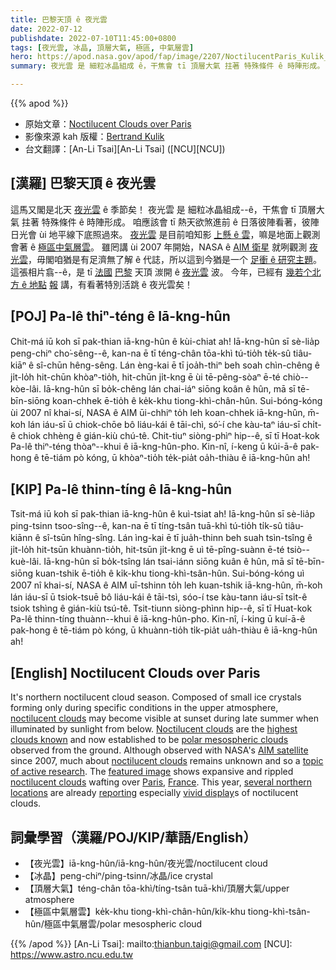```yaml
---
title: 巴黎天頂 ê 夜光雲
date: 2022-07-12
publishdate: 2022-07-10T11:45:00+0800
tags: [夜光雲, 冰晶, 頂層大氣, 極區, 中氣層雲]
hero: https://apod.nasa.gov/apod/fap/image/2207/NoctilucentParis_Kulik_1080.jpg
summary: 夜光雲 是 細粒冰晶組成 ê，干焦會 tī 頂層大氣 拄著 特殊條件 ê 時陣形成。

---
```


{{% apod %}}

- 原始文章：[Noctilucent Clouds over Paris](https://apod.nasa.gov/apod/ap220712.html)
- 影像來源 kah 版權：[Bertrand Kulik](https://www.flickr.com/photos/bertrandkulik/)
- 台文翻譯：[An-Li Tsai][An-Li Tsai] ([NCU][NCU])

## [漢羅] 巴黎天頂 ê 夜光雲
這馬又閣是北天 [夜光雲][noctilucent clouds 1] ê 季節矣！
夜光雲 是 細粒冰晶組成--ê，干焦會 tī 頂層大氣 拄著 特殊條件 ê 時陣形成。
咱應該會 tī 熱天欲煞進前 ê 日落彼陣看著，彼陣日光會 ùi 地平線下底照過來。
[夜光雲][Noctilucent clouds] 是目前咱知影 [上懸 ê 雲][highest clouds known]，嘛是地面上觀測會著 ê [極區中氣層雲][polar mesospheric clouds]。
雖罔講 ùi 2007 年開始，NASA ê [AIM 衛星][AIM satellite] 就咧觀測 [夜光雲][noctilucent clouds 2]，毋閣咱猶是有足濟無了解 ê 代誌，所以這到今猶是一个 [足衝 ê 研究主題][topic of active research]。
這張相片翕--ê，是 tī [法國][France] [巴黎][Paris] 天頂 湠開 ê [夜光雲][noctilucent clouds 3] 波。
今年，已經有 [幾若个北方 ê 地點][several northern locations] [報][reporting] 講，有看著特別活跳 ê 夜光雲矣！

## [POJ] Pa-lê thiⁿ-téng ê Iā-kng-hûn
Chit-má iū koh sī pak-thian iā-kng-hûn ê kùi-chiat ah!
Iā-kng-hûn sī sè-lia̍p peng-chiⁿ cho͘-sêng--ê, kan-na ē tī téng-chân tōa-khì tú-tio̍h te̍k-sû tiâu-kiāⁿ ê sî-chūn hêng-sêng.
Lán èng-kai ē tī joa̍h-thiⁿ beh soah chìn-chêng ê ji̍t-lo̍h hit-chūn khòaⁿ-tio̍h, hit-chūn ji̍t-kng ē ùi tē-pêng-sòaⁿ ē-té chiò--kòe-lâi.
Iā-kng-hûn sī bo̍k-chêng lán chai-iáⁿ siōng koân ê hûn, mā sī tē-bīn-siōng koan-chhek ē-tio̍h ê ke̍k-khu tiong-khì-chân-hûn.
Sui-bóng-kóng ùi 2007 nî khai-sí, NASA ê AIM ūi-chhiⁿ to̍h leh koan-chhek iā-kng-hûn, m̄-koh lán iáu-sī ū chiok-chōe bô liáu-kái ê tāi-chì, só͘-í che kàu-taⁿ iáu-sī chi̍t-ê chiok chhèng ê gián-kiù chú-tê.
Chit-tiuⁿ siòng-phìⁿ hip--ê, sī tī Hoat-kok Pa-lê thiⁿ-téng thòaⁿ--khui ê iā-kng-hûn-pho.
Kin-nî, í-keng ū kúi-ā-ê pak-hong ê tē-tiám pò kóng, ū khòaⁿ-tio̍h te̍k-pia̍t oa̍h-thiàu ê iā-kng-hûn ah!

## [KIP] Pa-lê thinn-tíng ê Iā-kng-hûn
Tsit-má iū koh sī pak-thian iā-kng-hûn ê kuì-tsiat ah!
Iā-kng-hûn sī sè-lia̍p ping-tsinn tsoo-sîng--ê, kan-na ē tī tíng-tsân tuā-khì tú-tio̍h ti̍k-sû tiâu-kiānn ê sî-tsūn hîng-sîng.
Lán ìng-kai ē tī jua̍h-thinn beh suah tsìn-tsîng ê ji̍t-lo̍h hit-tsūn khuànn-tio̍h, hit-tsūn ji̍t-kng ē uì tē-pîng-suànn ē-té tsiò--kuè-lâi.
Iā-kng-hûn sī bo̍k-tsîng lán tsai-iánn siōng kuân ê hûn, mā sī tē-bīn-siōng kuan-tshik ē-tio̍h ê ki̍k-khu tiong-khì-tsân-hûn.
Sui-bóng-kóng uì 2007 nî khai-sí, NASA ê AIM uī-tshinn to̍h leh kuan-tshik iā-kng-hûn, m̄-koh lán iáu-sī ū tsiok-tsuē bô liáu-kái ê tāi-tsì, sóo-í tse kàu-tann iáu-sī tsi̍t-ê tsiok tshìng ê gián-kiù tsú-tê.
Tsit-tiunn siòng-phìnn hip--ê, sī tī Huat-kok Pa-lê thinn-tíng thuànn--khui ê iā-kng-hûn-pho.
Kin-nî, í-king ū kuí-ā-ê pak-hong ê tē-tiám pò kóng, ū khuànn-tio̍h ti̍k-pia̍t ua̍h-thiàu ê iā-kng-hûn ah!

## [English] Noctilucent Clouds over Paris
It's northern noctilucent cloud season.
Composed of small ice crystals forming only during specific conditions in the upper atmosphere, [noctilucent clouds][noctilucent clouds 1] may become visible at sunset during late summer when illuminated by sunlight from below.
[Noctilucent clouds][Noctilucent clouds] are the [highest clouds known][highest clouds known] and now established to be [polar mesospheric clouds][polar mesospheric clouds] observed from the ground.
Although observed with NASA's [AIM satellite][AIM satellite] since 2007, much about [noctilucent clouds][noctilucent clouds 2] remains unknown and so a [topic of active research][topic of active research].
The [featured image][featured image] shows expansive and rippled [noctilucent clouds][noctilucent clouds 3] wafting over [Paris][Paris], [France][France].
This year, [several northern locations][several northern locations] are already [reporting][reporting] especially [vivid display][vivid display]s of noctilucent clouds.

## 詞彙學習（漢羅/POJ/KIP/華語/English）
- 【夜光雲】iā-kng-hûn/iā-kng-hûn/夜光雲/noctilucent cloud
- 【冰晶】peng-chiⁿ/ping-tsinn/冰晶/ice crystal
- 【頂層大氣】téng-chân tōa-khì/tíng-tsân tuā-khì/頂層大氣/upper atmosphere
- 【極區中氣層雲】ke̍k-khu tiong-khì-chân-hûn/ki̍k-khu tiong-khì-tsân-hûn/極區中氣層雲/polar mesospheric cloud


{{% /apod %}}
[An-Li Tsai]: mailto:thianbun.taigi@gmail.com
[NCU]: https://www.astro.ncu.edu.tw

[copyright]: https://apod.nasa.gov/apod/fap/lib/about_apod.html#srapply

[noctilucent clouds 1]:https://apod.nasa.gov/apod/ap190626.html
[Noctilucent clouds]:https://en.wikipedia.org/wiki/Noctilucent_cloud
[highest clouds known]:https://weather.com/science/weather-explainers/news/2018-06-28-noctilucent-clouds-earth-highest-clouds-view-northern
[polar mesospheric clouds]:https://en.wikipedia.org/wiki/Polar_mesospheric_clouds
[AIM satellite]:https://www.nasa.gov/mission_pages/aim/index.html
[noctilucent clouds 2]:http://science.nasa.gov/science-news/science-at-nasa/2003/19feb_nlc/
[topic of active research]:https://ui.adsabs.harvard.edu/abs/2021EGUGA..23.7863B/abstract
[featured image]:https://www.flickr.com/photos/bertrandkulik/52197493369/
[noctilucent clouds 3]:https://www.livescience.com/44815-night-shining-clouds-become-more-common.html
[Paris]:https://www.youtube.com/watch?v=YPMOce2VdKQ
[France]:https://en.wikipedia.org/wiki/France
[several northern locations]:http://spaceweathergallery.com/nlc_gallery.html
[reporting]:https://media.istockphoto.com/photos/cat-wearing-sunglasses-outdoors-picture-id1255198816?k=20&m=1255198816&s=612x612&w=0&h=niiqSWzKfNileUZRroAhAWShVzYPJhiv6xdgclIxk_g=
[vivid display]:https://apod.nasa.gov/apod/ap190726.html
